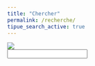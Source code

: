 ```yaml
---
title: "Chercher"
permalink: /recherche/
tipue_search_active: true
---
```


<form action="{{ page.url | relative_url }}">
  <div class="tipue_search_left"><img src="{{ "/assets/tipuesearch/search.png" | relative_url }}" class="tipue_search_icon"></div>
  <div class="tipue_search_right"><input type="text" name="q" id="tipue_search_input" pattern=".{3,}" title="At least 3 characters" required></div>
  <div style="clear: both;"></div>
</form>


<p id="tipue_search_content"></p>

<div id="gif" class="remove">

<span id="giphyme"></span></div>

<script type="text/javascript">
var $GET=[];
window.location.href.replace(/[?&]+([^=&]+)=([^&]*)/gi,function(a,name,value){$GET[name]=value;});

function unslug(text) {
  text = text.replace('{{ site.url }}','')
  .replace(/-/g,' ').replace('/','');
  text = decodeURIComponent(text);
  return text;
}

document.addEventListener('DOMContentLoaded', function () {
  var url = $GET['q'] ? unslug($GET['q']) : 'search';
  getGif(url);
});
</script>
